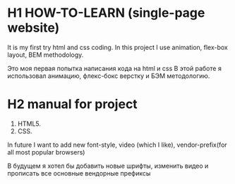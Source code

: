 # H1 HOW-TO-LEARN (single-page website)
It is my first try html and css coding.
In this project I use animation, flex-box layout,
BEM methodology.

Это моя первая попытка написания кода на html и css
В этой работе я использовал анимацию, флекс-бокс верстку и БЭМ методологию.

# H2 manual for project
1. HTML5.
2. CSS.

In future I want to add new font-style, video (which I like),
vendor-prefix(for all most popular browsers)

В будущем я хотел бы добавить новые шрифты, изменить видео и прописать все основные вендорные префиксы

